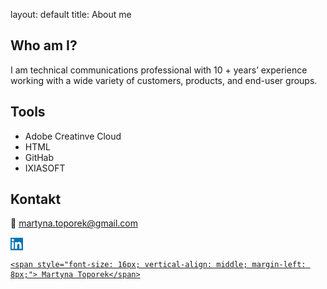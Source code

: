 layout: default
title: About me

## Who am I?
I am technical communications professional with 10 + years’ experience working with a wide variety of customers, products, and end-user groups. 

## Tools
- Adobe Creatinve Cloud
- HTML
- GitHab
- IXIASOFT

## Kontakt
📨 martyna.toporek@gmail.com

<p align="left">
  <a href="https://www.linkedin.com/in/martyna-toporek-a72237153/" target="_blank">
    <img src="images/LinkedIn_logo.png" alt="LinkedIn" width="20" height="20" style="vertical-align: middle;"/>
   
    <span style="font-size: 16px; vertical-align: middle; margin-left: 8px;"> Martyna Toporek</span>
  </a>
</p>
